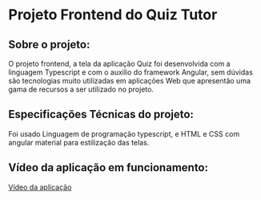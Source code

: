 # Projeto Frontend do Quiz Tutor

## Sobre o projeto:
O projeto frontend, a tela da aplicação Quiz foi desenvolvida com a linguagem Typescript e com o auxilio do framework Angular, 
sem dúvidas são tecnologias muito utilizadas em aplicações Web que apresentão uma gama de recursos a ser utilizado no projeto.

## Especificações Técnicas do projeto:

Foi usado Linguagem de programação typescript, e HTML e CSS com angular material para estilização das telas.

## Vídeo da aplicação em funcionamento:

 <a href="https://youtu.be/3PqviSYDh-Q"> Vídeo da aplicação </a>
